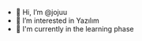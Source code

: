 - 👋 Hi, I’m @jojuu
- 👀 I’m interested in Yazılım
- 🌱 I'm currently in the learning phase 



<!---
jojuu/jojuu is a ✨ special ✨ repository because its `README.md` (this file) appears on your GitHub profile.
You can click the Preview link to take a look at your changes.
--->
